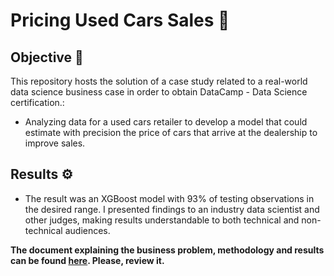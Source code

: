 # Pricing Used Cars Sales 🚗

## Objective 🎯

This repository hosts the solution of a case study related to a real-world data science business case in order to obtain DataCamp - Data Science certification.:

- Analyzing data for a used cars retailer to develop a model that could estimate with precision the price of cars that arrive at the dealership to improve sales.

## Results ⚙️

- The result was an XGBoost model with 93% of testing observations in the desired range. I presented findings to an industry data scientist and other judges, making results understandable to both technical and non-technical audiences.

**The document explaining the business problem, methodology and results can be found [here](https://html-preview.github.io/?url=https://github.com/alexgarma/pricing-used-cars-sales/blob/master/notebooks/notebook.html). Please, review it.**
